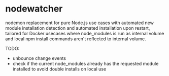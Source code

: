 # nodewatcher

nodemon replacement for pure Node.js use cases with automated new module installation detection
and automated installation upon restart, tailored for Docker usecases where node_modules is run as
internal volume and local npm install commands aren't reflected to internal volume.


TODO:
- unbounce change events
- check if the current node_modules already has the requested module installed to avoid double installs on local use